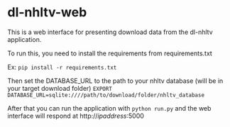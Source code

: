# dl-nhltv-web

This is a web interface for presenting download data from the dl-nhltv application.

To run this, you need to install the requirements from requirements.txt

Ex: `pip install -r requirements.txt`

Then set the DATABASE_URL to the path to your nhltv database (will be in your target
download folder) `EXPORT DATABASE_URL=sqlite:////path/to/download/folder/nhltv_database`

After that you can run the application with `python run.py` and the web interface will
respond at http://*ipaddress*:5000
